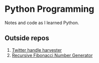 # Python Programming 

Notes and code as I learned Python.


## Outside repos

1. [Twitter handle harvester](https://github.com/LiberlandHacker/Twitter-handle-harvester)
2. [Recursive Fibonacci Number Generator](https://github.com/LiberlandHacker/Fibonacci-generator)
